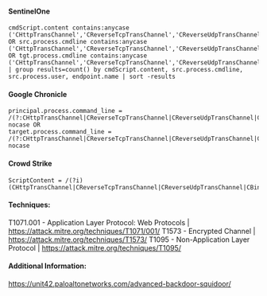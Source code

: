 #### SentinelOne
```
cmdScript.content contains:anycase ('CHttpTransChannel','CReverseTcpTransChannel','CReverseUdpTransChannel','CBindTcpTransChannel','CBindHttpTransChannel','COutLookTransChannel','CIcmpTransChannel','CDnsTransChannel','CWebTransChannel','CBindSMBTransChannel') OR src.process.cmdline contains:anycase ('CHttpTransChannel','CReverseTcpTransChannel','CReverseUdpTransChannel','CBindTcpTransChannel','CBindHttpTransChannel','COutLookTransChannel','CIcmpTransChannel','CDnsTransChannel','CWebTransChannel','CBindSMBTransChannel') OR tgt.process.cmdline contains:anycase ('CHttpTransChannel','CReverseTcpTransChannel','CReverseUdpTransChannel','CBindTcpTransChannel','CBindHttpTransChannel','COutLookTransChannel','CIcmpTransChannel','CDnsTransChannel','CWebTransChannel','CBindSMBTransChannel')
| group results=count() by cmdScript.content, src.process.cmdline, src.process.user, endpoint.name | sort -results
```

#### Google Chronicle
```
principal.process.command_line = /(?:CHttpTransChannel|CReverseTcpTransChannel|CReverseUdpTransChannel|CBindTcpTransChannel|CBindHttpTransChannel|COutLookTransChannel|CIcmpTransChannel|CDnsTransChannel|CWebTransChannel|CBindSMBTransChannel)/ nocase OR
target.process.command_line = /(?:CHttpTransChannel|CReverseTcpTransChannel|CReverseUdpTransChannel|CBindTcpTransChannel|CBindHttpTransChannel|COutLookTransChannel|CIcmpTransChannel|CDnsTransChannel|CWebTransChannel|CBindSMBTransChannel)/ nocase
```

#### Crowd Strike
```
ScriptContent = /(?i)(CHttpTransChannel|CReverseTcpTransChannel|CReverseUdpTransChannel|CBindTcpTransChannel|CBindHttpTransChannel|COutLookTransChannel|CIcmpTransChannel|CDnsTransChannel|CWebTransChannel|CBindSMBTransChannel)/
```

#### Techniques:
T1071.001 - Application Layer Protocol: Web Protocols | https://attack.mitre.org/techniques/T1071/001/
T1573 - Encrypted Channel | https://attack.mitre.org/techniques/T1573/
T1095 - Non-Application Layer Protocol | https://attack.mitre.org/techniques/T1095/

#### Additional Information:
https://unit42.paloaltonetworks.com/advanced-backdoor-squidoor/
